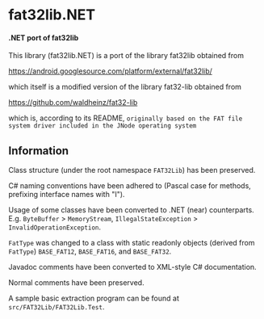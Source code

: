 # fat32lib.NET

#### .NET port of fat32lib

This library (fat32lib.NET) is a port of the library fat32lib obtained from

https://android.googlesource.com/platform/external/fat32lib/

which itself is a modified version of the library fat32-lib obtained from

https://github.com/waldheinz/fat32-lib

which is, according to its README, `originally based on the FAT file system driver included in the JNode operating system`

## Information

Class structure (under the root namespace `FAT32Lib`) has been preserved.

C# naming conventions have been adhered to (Pascal case for methods, prefixing interface names with "I").

Usage of some classes have been converted to .NET (near) counterparts. E.g. `ByteBuffer` > `MemoryStream`, `IllegalStateException` > `InvalidOperationException`.

`FatType` was changed to a class with static readonly objects (derived from `FatType`) `BASE_FAT12`, `BASE_FAT16`, and `BASE_FAT32`.

Javadoc comments have been converted to XML-style C# documentation.

Normal comments have been preserved.

A sample basic extraction program can be found at `src/FAT32Lib/FAT32Lib.Test`.
